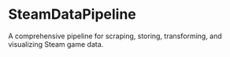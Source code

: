# SteamDataPipeline
 A comprehensive pipeline for scraping, storing, transforming, and visualizing Steam game data.
